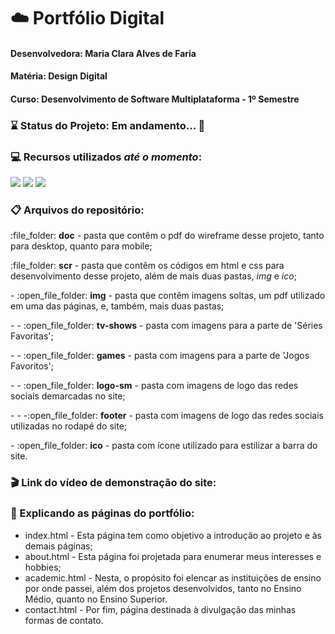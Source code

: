 # :cloud: Portfólio Digital
#### Desenvolvedora: Maria Clara Alves de Faria
#### Matéria: Design Digital
#### Curso: Desenvolvimento de Software Multiplataforma - 1º Semestre

### :hourglass: Status do Projeto: Em andamento... :construction:

### :computer: Recursos utilizados _até o momento_:
<p>
    <img src="https://img.shields.io/badge/Figma-F24E1E?style=for-the-badge&logo=figma&logoColor=white"/>
    <img src="https://img.shields.io/badge/HTML5-E34F26?style=for-the-badge&logo=html5&logoColor=white"/>
    <img src="https://img.shields.io/badge/CSS3-1572B6?style=for-the-badge&logo=css3&logoColor=white"/>
</p>

### :clipboard: Arquivos do repositório:
<p> :file_folder: <strong>doc</strong> - pasta que contêm o pdf do wireframe desse projeto, tanto para desktop, quanto para mobile;</p>
<p> :file_folder: <strong>scr</strong> - pasta que contêm os códigos em html e css para desenvolvimento desse projeto, além de mais duas pastas, <em>img</em> e <em>ico</em>;</p>
<p>     - :open_file_folder: <strong>img</strong> - pasta que contêm imagens soltas, um pdf utilizado em uma das páginas, e, também, mais duas pastas;</p>
<p>         - - :open_file_folder: <strong>tv-shows</strong> - pasta com imagens para a parte de 'Séries Favoritas';</p>
<p>         - - :open_file_folder: <strong>games</strong> - pasta com imagens para a parte de 'Jogos Favoritos';</p>
<p>         - - :open_file_folder: <strong>logo-sm</strong> - pasta com imagens de logo das redes sociais demarcadas no site;</p>
<p>             - - -:open_file_folder: <strong>footer</strong> - pasta com imagens de logo das redes sociais utilizadas no rodapé do site;</p>
<p>     - :open_file_folder: <strong>ico</strong> - pasta com ícone utilizado para estilizar a barra do site.</p>

### :clapper: Link do vídeo de demonstração do site: 

### :pushpin: Explicando as páginas do portfólio:
<ul>
    <li>index.html - Esta página tem como objetivo a introdução ao projeto e às demais páginas;</li>
    <li>about.html - Esta página foi projetada para enumerar meus interesses e hobbies;</li>
    <li>academic.html - Nesta, o propósito foi elencar as instituições de ensino por onde passei, além dos projetos desenvolvidos, tanto no Ensino Médio, quanto no Ensino Superior.</li>
    <li>contact.html - Por fim, página destinada à divulgação das minhas formas de contato.</li>
</ul>